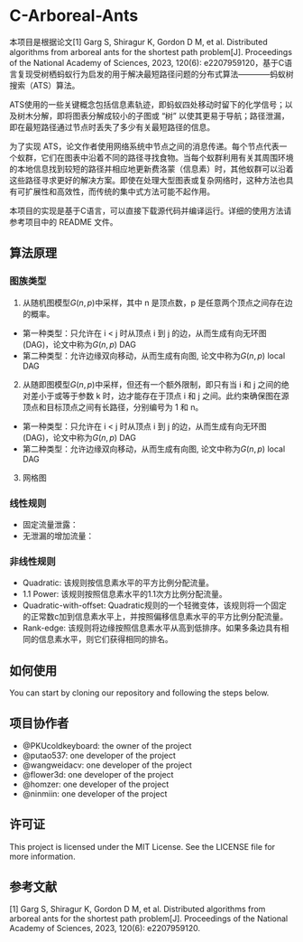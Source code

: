 # C-Arboreal-Ants

本项目是根据论文[1] Garg S, Shiragur K, Gordon D M, et al. Distributed algorithms from arboreal ants for the shortest path problem[J]. Proceedings of the National Academy of Sciences, 2023, 120(6): e2207959120，基于C语言复现受树栖蚂蚁行为启发的用于解决最短路径问题的分布式算法————蚂蚁树搜索（ATS）算法。

ATS使用的一些关键概念包括信息素轨迹，即蚂蚁四处移动时留下的化学信号；以及树木分解，即将图表分解成较小的子图或 “树” 以使其更易于导航；路径泄漏，即在最短路径通过节点时丢失了多少有关最短路径的信息。

为了实现 ATS，论文作者使用网络系统中节点之间的消息传递。每个节点代表一个蚁群，它们在图表中沿着不同的路径寻找食物。当每个蚁群利用有关其周围环境的本地信息找到较短的路径并相应地更新费洛蒙（信息素）时，其他蚁群可以沿着这些路径寻求更好的解决方案。即使在处理大型图表或复杂网络时，这种方法也具有可扩展性和高效性，而传统的集中式方法可能不起作用。

本项目的实现是基于C语言，可以直接下载源代码并编译运行。详细的使用方法请参考项目中的 README 文件。

## 算法原理

### 图族类型

1. 从随机图模型$G(n,p)$中采样，其中 n 是顶点数，p 是任意两个顶点之间存在边的概率。
  - 第一种类型：只允许在 i < j 时从顶点 i 到 j 的边，从而生成有向无环图(DAG)，论文中称为$G(n, p)$ DAG
  - 第二种类型：允许边缘双向移动，从而生成有向图, 论文中称为$G(n, p)$ local DAG
2. 从随即图模型$G(n,p)$中采样，但还有一个额外限制，即只有当 i 和 j 之间的绝对差小于或等于参数 k 时，边才能存在于顶点 i 和 j 之间。此约束确保图在源顶点和目标顶点之间有长路径，分别编号为 1 和 n。
  - 第一种类型：只允许在 i < j 时从顶点 i 到 j 的边，从而生成有向无环图(DAG)，论文中称为$G(n, p)$ DAG
  - 第二种类型：允许边缘双向移动，从而生成有向图, 论文中称为$G(n, p)$ local DAG
3. 网格图

### 线性规则

- 固定流量泄露：
- 无泄漏的增加流量：

### 非线性规则

- Quadratic: 该规则按信息素水平的平方比例分配流量。
- 1.1 Power: 该规则按照信息素水平的1.1次方比例分配流量。
- Quadratic-with-offset: Quadratic规则的一个轻微变体，该规则将一个固定的正常数c加到信息素水平上，并按照偏移信息素水平的平方比例分配流量。
- Rank-edge: 该规则将边缘按照信息素水平从高到低排序。如果多条边具有相同的信息素水平，则它们获得相同的排名。

## 如何使用

You can start by cloning our repository and following the steps below.

## 项目协作者

- @PKUcoldkeyboard: the owner of the project
- @putao537: one developer of the project
- @wangweidacv: one developer of the project
- @flower3d: one developer of the project
- @homzer: one developer of the project
- @ninmiin: one developer of the project

## 许可证

This project is licensed under the MIT License. See the LICENSE file for more information.

## 参考文献

[1] Garg S, Shiragur K, Gordon D M, et al. Distributed algorithms from arboreal ants for the shortest path problem[J]. Proceedings of the National Academy of Sciences, 2023, 120(6): e2207959120.


